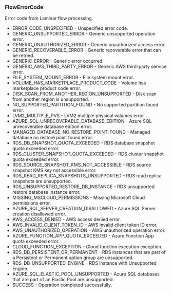 ### FlowErrorCode
Error code from Laminar flow processing.

- ERROR_CODE_UNSPECIFIED - Unspecified error code.
- GENERIC_UNSUPPORTED_ERROR - Generic unsupported operation error.
- GENERIC_UNAUTHORIZED_ERROR - Generic unauthorized access error.
- GENERIC_RECOVERABLE_ERROR - Generic recoverable error that can be retried.
- GENERIC_ERROR - Generic error occurred.
- GENERIC_AWS_THIRD_PARTY_ERROR - Generic AWS third-party service error.
- FILE_SYSTEM_MOUNT_ERROR - File system mount error.
- VOLUME_HAS_MARKETPLACE_PRODUCT_CODE - Volume has marketplace product code error.
- DISK_SCAN_FROM_ANOTHER_REGION_UNSUPPORTED - Disk scan from another region is unsupported.
- NO_SUPPORTED_PARTITION_FOUND - No supported partition found error.
- LVM2_MULTIPLE_PVS - LVM2 multiple physical volumes error.
- AZURE_SQL_UNRECOVERABLE_DATABASE_EDITION - Azure SQL unrecoverable database edition error.
- MANAGED_DATABASE_NO_RESTORE_POINT_FOUND - Managed database no restore point found error.
- RDS_DB_SNAPSHOT_QUOTA_EXCEEDED - RDS database snapshot quota exceeded error.
- RDS_CLUSTER_SNAPSHOT_QUOTA_EXCEEDED - RDS cluster snapshot quota exceeded error.
- RDS_SOURCE_SNAPSHOT_KMS_NOT_ACCESSIBLE - RDS source snapshot KMS key not accessible error.
- RDS_READ_REPLICA_SNAPSHOTS_UNSUPPORTED - RDS read replica snapshots are unsupported.
- RDS_UNSUPPORTED_RESTORE_DB_INSTANCE - RDS unsupported restore database instance error.
- MISSING_MSCLOUD_PERMISSIONS - Missing Microsoft Cloud permissions error.
- AZURE_SQL_SERVER_CREATION_DISALLOWED - Azure SQL Server creation disallowed error.
- AWS_ACCESS_DENIED - AWS access denied error.
- AWS_INVALID_CLIENT_TOKEN_ID - AWS invalid client token ID error.
- AWS_UNAUTHORIZED_OPERATION - AWS unauthorized operation error.
- AZURE_FUNCTION_APP_QUOTA_EXCEEDED - Azure Function App quota exceeded error.
- CLOUD_FUNCTION_EXCEPTION - Cloud function execution exception.
- RDS_DB_PERSISTENT_OR_PERMANENT - RDS instances that are part of a Persistent or Permanent option group are unsupported.
- RDS_DB_UNSUPPORTED_ENGINE - RDS instance with Unsupported Engine.
- AZURE_SQL_ELASTIC_POOL_UNSUPPORTED - Azure SQL databases that are part of an Elastic Pool are unsupported.
- SUCCESS - Operation completed successfully.
